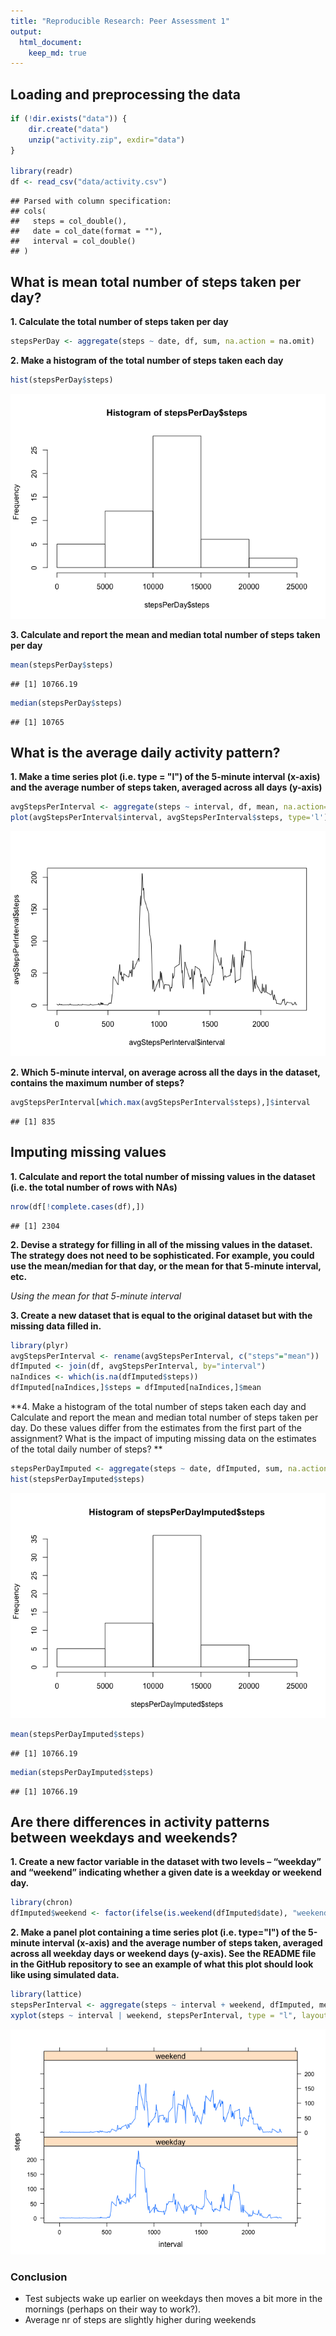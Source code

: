 ```yaml
---
title: "Reproducible Research: Peer Assessment 1"
output: 
  html_document:
    keep_md: true
---
```


## Loading and preprocessing the data


```r
if (!dir.exists("data")) {
    dir.create("data")
    unzip("activity.zip", exdir="data")
}

library(readr)
df <- read_csv("data/activity.csv")
```

```
## Parsed with column specification:
## cols(
##   steps = col_double(),
##   date = col_date(format = ""),
##   interval = col_double()
## )
```

## What is mean total number of steps taken per day?

**1. Calculate the total number of steps taken per day**

```r
stepsPerDay <- aggregate(steps ~ date, df, sum, na.action = na.omit)
```

**2. Make a histogram of the total number of steps taken each day**

```r
hist(stepsPerDay$steps)
```

![](PA1_template_files/figure-html/unnamed-chunk-3-1.png)<!-- -->

**3. Calculate and report the mean and median total number of steps taken per day**

```r
mean(stepsPerDay$steps)
```

```
## [1] 10766.19
```

```r
median(stepsPerDay$steps)
```

```
## [1] 10765
```

## What is the average daily activity pattern?

**1. Make a time series plot (i.e. type = "l") of the 5-minute interval (x-axis) and the average number of steps taken, averaged across all days (y-axis)**

```r
avgStepsPerInterval <- aggregate(steps ~ interval, df, mean, na.action=na.omit)
plot(avgStepsPerInterval$interval, avgStepsPerInterval$steps, type='l')
```

![](PA1_template_files/figure-html/unnamed-chunk-5-1.png)<!-- -->

**2. Which 5-minute interval, on average across all the days in the dataset, contains the maximum number of steps?**

```r
avgStepsPerInterval[which.max(avgStepsPerInterval$steps),]$interval
```

```
## [1] 835
```

## Imputing missing values
**1. Calculate and report the total number of missing values in the dataset (i.e. the total number of rows with NAs)**

```r
nrow(df[!complete.cases(df),])
```

```
## [1] 2304
```

**2. Devise a strategy for filling in all of the missing values in the dataset. The strategy does not need to be sophisticated. For example, you could use the mean/median for that day, or the mean for that 5-minute interval, etc.**  

*Using the mean for that 5-minute interval*

**3. Create a new dataset that is equal to the original dataset but with the missing data filled in.**

```r
library(plyr)
avgStepsPerInterval <- rename(avgStepsPerInterval, c("steps"="mean"))
dfImputed <- join(df, avgStepsPerInterval, by="interval")
naIndices <- which(is.na(dfImputed$steps))
dfImputed[naIndices,]$steps = dfImputed[naIndices,]$mean
```

**4. Make a histogram of the total number of steps taken each day and Calculate and report the mean and median total number of steps taken per day. Do these values differ from the estimates from the first part of the assignment? What is the impact of imputing missing data on the estimates of the total daily number of steps? **

```r
stepsPerDayImputed <- aggregate(steps ~ date, dfImputed, sum, na.action = na.omit)
hist(stepsPerDayImputed$steps)
```

![](PA1_template_files/figure-html/unnamed-chunk-9-1.png)<!-- -->

```r
mean(stepsPerDayImputed$steps)
```

```
## [1] 10766.19
```

```r
median(stepsPerDayImputed$steps)
```

```
## [1] 10766.19
```

## Are there differences in activity patterns between weekdays and weekends?

**1. Create a new factor variable in the dataset with two levels – “weekday” and “weekend” indicating whether a given date is a weekday or weekend day.**

```r
library(chron)
dfImputed$weekend <- factor(ifelse(is.weekend(dfImputed$date), "weekend", "weekday"))
```

**2. Make a panel plot containing a time series plot (i.e. type="l") of the 5-minute interval (x-axis) and the average number of steps taken, averaged across all weekday days or weekend days (y-axis). See the README file in the GitHub repository to see an example of what this plot should look like using simulated data.**

```r
library(lattice)
stepsPerInterval <- aggregate(steps ~ interval + weekend, dfImputed, mean, na.action = na.omit)
xyplot(steps ~ interval | weekend, stepsPerInterval, type = "l", layout = c(1, 2))
```

![](PA1_template_files/figure-html/unnamed-chunk-11-1.png)<!-- -->

### Conclusion
* Test subjects wake up earlier on weekdays then moves a bit more in the mornings (perhaps on their way to work?).
* Average nr of steps are slightly higher during weekends

